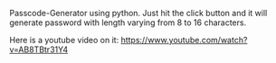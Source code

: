 Passcode-Generator using python.
Just hit the click button and it will generate password with length varying from 8 to 16 characters.

Here is a youtube video on it: https://www.youtube.com/watch?v=AB8TBtr31Y4
